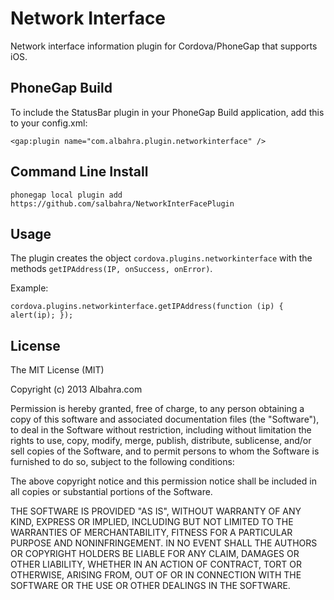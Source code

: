 Network Interface
=================

Network interface information plugin for Cordova/PhoneGap that supports iOS.

## PhoneGap Build

To include the StatusBar plugin in your PhoneGap Build application, add this to your config.xml:

    <gap:plugin name="com.albahra.plugin.networkinterface" />

## Command Line Install

    phonegap local plugin add https://github.com/salbahra/NetworkInterFacePlugin

## Usage

The plugin creates the object `cordova.plugins.networkinterface` with the methods `getIPAddress(IP, onSuccess, onError)`.

Example:

	cordova.plugins.networkinterface.getIPAddress(function (ip) { alert(ip); });

## License

The MIT License (MIT)

Copyright (c) 2013 Albahra.com

Permission is hereby granted, free of charge, to any person obtaining a copy
of this software and associated documentation files (the "Software"), to deal
in the Software without restriction, including without limitation the rights
to use, copy, modify, merge, publish, distribute, sublicense, and/or sell
copies of the Software, and to permit persons to whom the Software is
furnished to do so, subject to the following conditions:

The above copyright notice and this permission notice shall be included in
all copies or substantial portions of the Software.

THE SOFTWARE IS PROVIDED "AS IS", WITHOUT WARRANTY OF ANY KIND, EXPRESS OR
IMPLIED, INCLUDING BUT NOT LIMITED TO THE WARRANTIES OF MERCHANTABILITY,
FITNESS FOR A PARTICULAR PURPOSE AND NONINFRINGEMENT. IN NO EVENT SHALL THE
AUTHORS OR COPYRIGHT HOLDERS BE LIABLE FOR ANY CLAIM, DAMAGES OR OTHER
LIABILITY, WHETHER IN AN ACTION OF CONTRACT, TORT OR OTHERWISE, ARISING FROM,
OUT OF OR IN CONNECTION WITH THE SOFTWARE OR THE USE OR OTHER DEALINGS IN
THE SOFTWARE.
